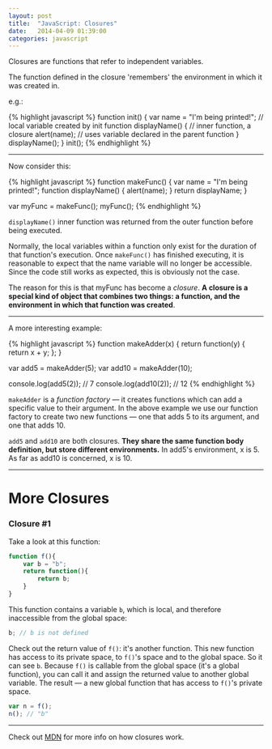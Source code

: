 ```yaml
---
layout: post
title:  "JavaScript: Closures"
date:   2014-04-09 01:39:00
categories: javascript
---
```


Closures are functions that refer to independent variables.

The function defined in the closure 'remembers' the environment in which it was created in.

e.g.:

{% highlight javascript %}
function init() {
	var name = "I'm being printed!";     // local variable created by init
	function displayName() {  // inner function, a closure
		alert(name); 		  // uses variable declared in the parent function
	}
	displayName();
}
init();
{% endhighlight %}

---

Now consider this:

{% highlight javascript %}
function makeFunc() {
	var name = "I'm being printed!";
	function displayName() {
		alert(name);
	}
	return displayName;
}

var myFunc = makeFunc();
myFunc();
{% endhighlight %}

`displayName()` inner function was returned from the outer function before being executed.

Normally, the local variables within a function only exist for the duration of that function's execution. Once `makeFunc()` has finished executing, it is reasonable to expect that the name variable will no longer be accessible. Since the code still works as expected, this is obviously not the case.

The reason for this is that myFunc has become a *closure*. **A closure is a special kind of object that combines two things: a function, and the environment in which that function was created**.

---

A more interesting example:
 
{% highlight javascript %}
function makeAdder(x) {
  return function(y) {
    return x + y;
  };
}


var add5 = makeAdder(5);
var add10 = makeAdder(10);

console.log(add5(2));  // 7
console.log(add10(2)); // 12
{% endhighlight %}

`makeAdder` is a *function factory* — it creates functions which can add a specific value to their argument. In the above example we use our function factory to create two new functions — one that adds 5 to its argument, and one that adds 10.

`add5` and `add10` are both closures. **They share the same function body definition, but store different environments.** In add5's environment, x is 5. As far as add10 is concerned, x is 10.

---

# More Closures #


### Closure #1 ###

Take a look at this function:

```javascript
function f(){
	var b = "b";
	return function(){
		return b;
	}
}
```

This function contains a variable `b`, which is local, and therefore inaccessible from the global space:

```javascript
b; // b is not defined
```

Check out the return value of `f()`: it's another function. This new function has access to its private space, to `f()`'s space and to the global space. So it can see `b`. Because `f()` is callable from the global space (it's a global function), you can call it and assign the returned value to another global variable. The result — a new global function that has access to `f()`'s private space.

```javascript
var n = f();
n(); // "b"
```



---

Check out [MDN][mdn] for more info on how closures work.

[mdn]:    https://developer.mozilla.org/en-US/docs/Web/JavaScript/Guide/Closures